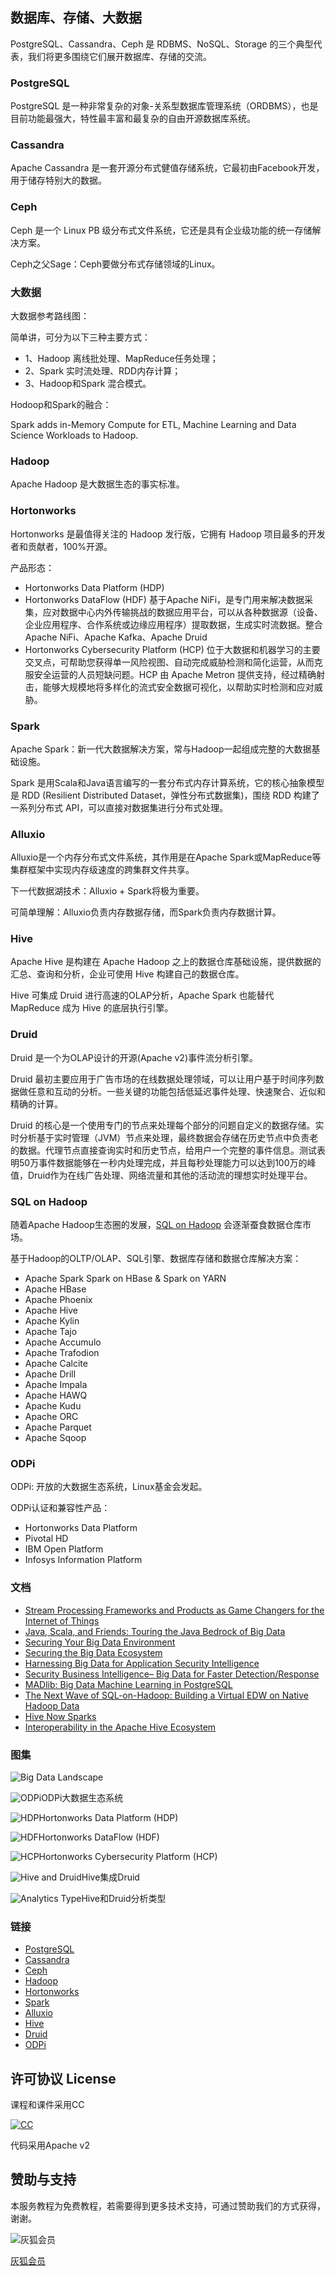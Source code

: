 ## 数据库、存储、大数据
PostgreSQL、Cassandra、Ceph 是 RDBMS、NoSQL、Storage 的三个典型代表，我们将更多围绕它们展开数据库、存储的交流。

### PostgreSQL
PostgreSQL 是一种非常复杂的对象-关系型数据库管理系统（ORDBMS），也是目前功能最强大，特性最丰富和最复杂的自由开源数据库系统。

### Cassandra
Apache Cassandra 是一套开源分布式健值存储系统，它最初由Facebook开发，用于储存特别大的数据。

### Ceph
Ceph 是一个 Linux PB 级分布式文件系统，它还是具有企业级功能的统一存储解决方案。

Ceph之父Sage：Ceph要做分布式存储领域的Linux。

### 大数据
大数据参考路线图：

简单讲，可分为以下三种主要方式：
* 1、Hadoop 离线批处理、MapReduce任务处理；
* 2、Spark 实时流处理、RDD内存计算；
* 3、Hadoop和Spark 混合模式。

Hodoop和Spark的融合：

Spark adds in-Memory Compute for ETL, Machine Learning and Data Science Workloads to Hadoop.

### Hadoop
Apache Hadoop 是大数据生态的事实标准。

### Hortonworks
Hortonworks 是最值得关注的 Hadoop 发行版，它拥有 Hadoop 项目最多的开发者和贡献者，100%开源。

产品形态：
* Hortonworks Data Platform (HDP)
* Hortonworks DataFlow (HDF) 基于Apache NiFi，是专门用来解决数据采集，应对数据中心内外传输挑战的数据应用平台，可以从各种数据源（设备、企业应用程序、合作系统或边缘应用程序）提取数据，生成实时流数据。整合 Apache NiFi、Apache Kafka、Apache Druid
* Hortonworks Cybersecurity Platform (HCP) 位于大数据和机器学习的主要交叉点，可帮助您获得单一风险视图、自动完成威胁检测和简化运营，从而克服安全运营的人员短缺问题。HCP 由 Apache Metron 提供支持，经过精确射击，能够大规模地将多样化的流式安全数据可视化，以帮助实时检测和应对威胁。

### Spark
Apache Spark：新一代大数据解决方案，常与Hadoop一起组成完整的大数据基础设施。

Spark 是用Scala和Java语言编写的一套分布式内存计算系统，它的核心抽象模型是 RDD (Resilient Distributed Dataset，弹性分布式数据集)，围绕 RDD 构建了一系列分布式 API，可以直接对数据集进行分布式处理。

### Alluxio
Alluxio是一个内存分布式文件系统，其作用是在Apache Spark或MapReduce等集群框架中实现内存级速度的跨集群文件共享。

下一代数据湖技术：Alluxio + Spark将极为重要。

可简单理解：Alluxio负责内存数据存储，而Spark负责内存数据计算。

### Hive
Apache Hive 是构建在 Apache Hadoop 之上的数据仓库基础设施，提供数据的汇总、查询和分析，企业可使用 Hive 构建自己的数据仓库。

Hive 可集成 Druid 进行高速的OLAP分析，Apache Spark 也能替代 MapReduce 成为 Hive 的底层执行引擎。

### Druid
Druid 是一个为OLAP设计的开源(Apache v2)事件流分析引擎。

Druid 最初主要应用于广告市场的在线数据处理领域，可以让用户基于时间序列数据做任意和互动的分析。一些关键的功能包括低延迟事件处理、快速聚合、近似和精确的计算。

Druid 的核心是一个使用专门的节点来处理每个部分的问题自定义的数据存储。实时分析基于实时管理（JVM）节点来处理，最终数据会存储在历史节点中负责老的数据。代理节点直接查询实时和历史节点，给用户一个完整的事件信息。测试表明50万事件数据能够在一秒内处理完成，并且每秒处理能力可以达到100万的峰值，Druid作为在线广告处理、网络流量和其他的活动流的理想实时处理平台。

### SQL on Hadoop
随着Apache Hadoop生态圈的发展，[SQL on Hadoop](https://wiki.huihoo.com/wiki/SQL_on_Hadoop) 会逐渐蚕食数据仓库市场。

基于Hadoop的OLTP/OLAP、SQL引擎、数据库存储和数据仓库解决方案：

* Apache Spark Spark on HBase & Spark on YARN
* Apache HBase
* Apache Phoenix
* Apache Hive 
* Apache Kylin
* Apache Tajo
* Apache Accumulo
* Apache Trafodion
* Apache Calcite
* Apache Drill
* Apache Impala
* Apache HAWQ
* Apache Kudu
* Apache ORC
* Apache Parquet
* Apache Sqoop

### ODPi
ODPi: 开放的大数据生态系统，Linux基金会发起。

ODPi认证和兼容性产品：
* Hortonworks Data Platform
* Pivotal HD
* IBM Open Platform
* Infosys Information Platform

### 文档
* [Stream Processing Frameworks and Products as Game Changers for the Internet of Things](http://docs.huihoo.com/javaone/2015/CON1534-Stream-Processing-Frameworks-and-Products-as-Game-Changers-for-the-Internet-of-Things.pdf)
* [Java, Scala, and Friends: Touring the Java Bedrock of Big Data](http://docs.huihoo.com/javaone/2015/CON3525-Java-Scala-and-Friends-Touring-the-Java-Bedrock-of-Big-Data.pdf)
* [Securing Your Big Data Environment](http://docs.huihoo.com/blackhat/usa-2015/us-15-Gaddam-Securing-Your-Big-Data-Environment.pdf)
* [Securing the Big Data Ecosystem](http://docs.huihoo.com/rsaconference/usa-2014/stu-t07a-securing-the-big-data-ecosystem.pdf)
* [Harnessing Big Data for Application Security Intelligence](http://docs.huihoo.com/rsaconference/usa-2014/spo3-t08-good-guys-vs-bad-guys-using-big-data-to-counteract-advanced-threats.pdf)
* [Security Business Intelligence– Big Data for Faster Detection/Response](http://docs.huihoo.com/rsaconference/usa-2014/stu-r02b-security-business-intelligence-big-data-for-faster-detection-response.pdf)
* [MADlib: Big Data Machine Learning in PostgreSQL](http://docs.huihoo.com/postgresql/pgcon/2012/MADlib-Big-Data-Machine-Learning-in-PostgreSQL.pdf)
* [The Next Wave of SQL-on-Hadoop: Building a Virtual EDW on Native Hadoop Data](http://docs.huihoo.com/oreilly/conferences/strataconf/big-data-conference-2014/The-Next-Wave-of-SQL-on-Hadoop-Building-a-Virtual-EDW-on-Native-Hadoop-Data.pdf)
* [Hive Now Sparks](http://docs.huihoo.com/apache/apachecon/us2015/Hive-Now-Sparks.pdf)
* [Interoperability in the Apache Hive Ecosystem](http://docs.huihoo.com/apache/apachecon/us2014/Interoperability-in-the-Apache-Hive-Ecosystem.pdf)

### 图集
![Big Data Landscape](https://wiki.huihoo.com/images/5/5b/Big-Data-Landscape-2018.jpg)

![ODPi](https://wiki.huihoo.com/images/0/0d/ODPi.png)ODPi大数据生态系统

![HDP](https://wiki.huihoo.com/images/3/39/Hortonworks-data-platform.png)Hortonworks Data Platform (HDP)

![HDF](https://wiki.huihoo.com/images/2/28/Hortonworks-HDF-Data-in-Motion-Plaform.png)Hortonworks DataFlow (HDF)

![HCP](https://wiki.huihoo.com/images/7/77/HCP-real-time-processing-cyber-security-engine.png)Hortonworks Cybersecurity Platform (HCP)

![Hive and Druid](https://wiki.huihoo.com/images/7/71/Pre-Aggregate-into-Druid-using-Hive-SQL.png)Hive集成Druid

![Analytics Type](https://wiki.huihoo.com/images/c/cc/Types-of-Analytics.png)Hive和Druid分析类型

### 链接
* [PostgreSQL](http://postgresql.org)
* [Cassandra](http://cassandra.apache.org)
* [Ceph](https://ceph.com/)
* [Hadoop](http://hadoop.apache.org)
* [Hortonworks](http://www.hortonworks.com/)
* [Spark](http://spark.apache.org/)
* [Alluxio](https://www.alluxio.org/)
* [Hive](https://hive.apache.org/)
* [Druid](http://druid.io/)
* [ODPi](http://www.odpi.org/)

## 许可协议 License

课程和课件采用CC

[![CC](http://wiki.huihoo.com/images/4/4e/CC-BY-SA_3.0-88x31.png)](http://wiki.huihoo.com/wiki/CC-BY-SA_3.0)

代码采用Apache v2

## 赞助与支持
本服务教程为免费教程，若需要得到更多技术支持，可通过赞助我们的方式获得，谢谢。

![灰狐会员](http://wiki.huihoo.com/images/2/25/Zsxq.jpg)

[灰狐会员](https://wiki.huihoo.com/wiki/%E7%81%B0%E7%8B%90%E4%BC%9A%E5%91%98)
